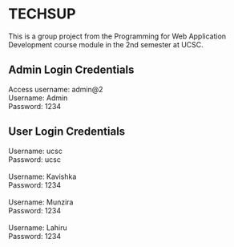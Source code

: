 # TECHSUP

This is a group project from the Programming for Web Application Development course module in the 2nd semester at UCSC.

## Admin Login Credentials

Access username: admin@2<br>
Username: Admin<br>
Password: 1234

## User Login Credentials

Username: ucsc<br>
Password: ucsc<br><br>
Username: Kavishka<br>
Password: 1234<br><br>
Username: Munzira<br>
Password: 1234<br><br>
Username: Lahiru<br>
Password: 1234<br>
